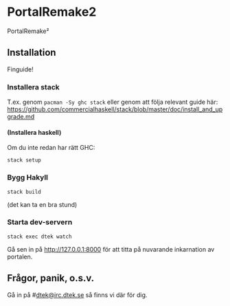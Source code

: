 # PortalRemake2
PortalRemake²

## Installation

Finguide!

### Installera stack

T.ex. genom `pacman -Sy ghc stack` eller genom att följa relevant guide här: https://github.com/commercialhaskell/stack/blob/master/doc/install_and_upgrade.md

#### (Installera haskell)

Om du inte redan har rätt GHC:

    stack setup

### Bygg Hakyll

    stack build

(det kan ta en bra stund)

### Starta dev-servern

    stack exec dtek watch

Gå sen in på http://127.0.0.1:8000 för att titta på nuvarande inkarnation av portalen.

## Frågor, panik, o.s.v.

Gå in på #dtek@irc.dtek.se så finns vi där för dig.
